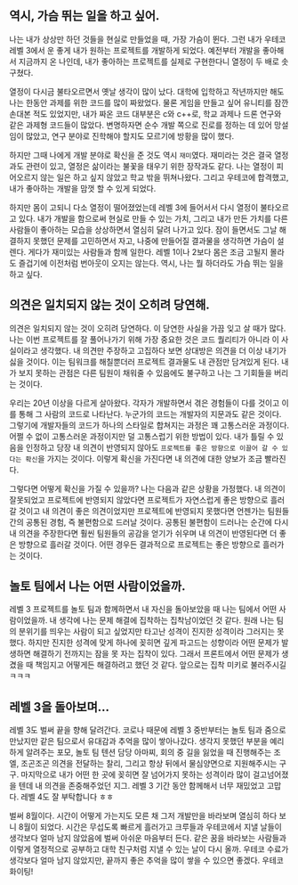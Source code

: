 ## 역시, 가슴 뛰는 일을 하고 싶어.

나는 내가 상상만 하던 것들을 현실로 만들었을 때, 가장 가슴이 뛴다.
그런 내가 우테코 레벨 3에서 운 좋게 내가 원하는 프로젝트를 개발하게 되었다.
예전부터 개발을 좋아해서 지금까지 온 나인데, 내가 좋아하는 프로젝트를 실제로 구현한다니 열정이 두 배로 솟구쳤다.

열정이 다시금 불타오르면서 옛날 생각이 많이 났다. 대학에 입학하고 작년까지만 해도 나는 한동안 과제를 위한 코드를 많이 짜왔었다.
물론 게임을 만들고 싶어 유니티를 잠깐 손대본 적도 있었지만, 내가 짜온 코드 대부분은 c와 c++로, 학교 과제나 드론 연구와 같은 과제형 코드들이 많았다. 변명하자면 순수 개발 쪽으로 진로를 정하는 데 있어 망설임이 많았고, 연구 분야로 진학해야 할지도 모르기에 방황을 많이 했다.

하지만 그때 나에게 개발 분야로 확신을 준 것도 역시 `재미`였다. 재미라는 것은 결국 열정과도 관련이 있고,
열정은 삶이라는 불꽃을 태우기 위한 장작과도 같다. 나는 열정이 피어오르지 않는 일은 하고 싶지 않았고 학교 밖을 뛰쳐나왔다.
그리고 우테코에 합격했고, 내가 좋아하는 개발을 맘껏 할 수 있게 되었다.

하지만 몸이 고되니 다소 열정이 떨어졌었는데 레벨 3에 들어서서 다시 열정이 불타오르고 있다.
내가 개발을 함으로써 현실로 만들 수 있는 가치, 그리고 내가 만든 가치를 다른 사람들이 좋아하는 모습을 상상하면서 열심히 달려 나가고 있다.
잠이 들면서도 그날 해결하지 못했던 문제를 고민하면서 자고, 나중에 만들어질 결과물을 생각하면 가슴이 설렌다.
게다가 재미있는 사람들과 함께 일한다. 레벨 1이나 2보다 몸은 조금 고될지 몰라도 즐겁기에 이전처럼 번아웃이 오지는 않는다.
역시, 나는 뭘 하더라도 가슴 뛰는 일을 하고 싶다.

## 의견은 일치되지 않는 것이 오히려 당연해.

의견은 일치되지 않는 것이 오히려 당연하다. 이 당연한 사실을 가끔 잊고 살 때가 많다.
나는 이번 프로젝트를 잘 풀어나가기 위해 가장 중요한 것은 코드 퀄리티가 아니라 이 사실이라고 생각했다.
내 의견만 주장하고 고집하다 보면 상대방은 의견을 더 이상 내기가 싫을 것이다.
이는 팀워크를 해칠뿐더러 프로젝트 결과물도 내 관점만 담겨있게 된다.
내가 보지 못하는 관점은 다른 팀원이 채워줄 수 있음에도 불구하고 나는 그 기회들을 버리는 것이다.

우리는 20년 이상을 다르게 살아왔다.
각자가 개발하면서 겪은 경험들이 다를 것이고 이를 통해 그 사람의 코드로 나타난다.
누군가의 코드는 개발자의 지문과도 같은 것이다.
그렇기에 개발자들의 코드가 하나의 스타일로 합쳐지는 과정은 꽤 고통스러운 과정이다.
어쩔 수 없이 고통스러운 과정이지만 덜 고통스럽기 위한 방법이 있다.
내가 틀릴 수 있음을 인정하고 당장 내 의견이 반영되지 않아도 `프로젝트를 좋은 방향으로 이끌어 갈 수 있다는 확신`을 가지는 것이다.
이렇게 확신을 가진다면 내 의견에 대한 양보가 조금 빨라진다.

그렇다면 어떻게 확신을 가질 수 있을까? 나는 다음과 같은 상황을 가정했다.
내 의견이 잘못되었고 프로젝트에 반영되지 않았다면 프로젝트가 자연스럽게 좋은 방향으로 흘러갈 것이고
내 의견이 좋은 의견이었지만 프로젝트에 반영되지 못했다면 언젠가는 팀원들 간의 공통된 경험, 즉 불편함으로 드러날 것이다.
공통된 불편함이 드러나는 순간에 다시 내 의견을 주장한다면 훨씬 팀원들의 공감을 얻기가 쉬우며 내 의견이 반영된다면 더 좋은 방향으로 흘러갈 것이다.
어떤 경우든 결과적으로 프로젝트는 좋은 방향으로 흘러가는 것이다.

## 놀토 팀에서 나는 어떤 사람이었을까.

레벨 3 프로젝트를 놀토 팀과 함께하면서 내 자신을 돌아보았을 때 나는 팀에서 어떤 사람이었을까.
내 생각에 나는 문제 해결에 집착하는 집착남이었던 것 같다.
원래 나는 팀의 분위기를 띄우는 사람이 되고 싶었지만 타고난 성격이 진지한 성격이라 그러지는 못했다.
하지만 진지한 성격에 맞게 하나에 꽂히면 깊게 파고드는 성향이라 어떤 문제가 발생하면 해결하기 전까지는 잠을 못 자는 집착이 있다.
그래서 프론트에서 어떤 문제가 생겼을 때 책임지고 어떻게든 해결하려고 했던 것 같다.
앞으로는 집착 미키로 불러주시길 ㅋㅋㅋ

## 레벨 3을 돌아보며...

레벨 3도 벌써 끝을 향해 달려간다. 코로나 때문에 레벨 3 중반부터는 놀토 팀과 줌으로 만났지만
같은 팀으로서 유대감과 추억을 많이 쌓아나갔다. 생각지 못했던 부분을 예리하게 알려주는 포모,
놀토 팀 텐션 담당 아마찌, 회의 중 길을 잃었을 때 진행해주는 조엘, 조곤조곤 의견을 전달하는 찰리, 그리고 항상 뒤에서 물심양면으로 지원해주시는 구구. 마지막으로 내가 어떤 한 곳에 꽂히면 잘 넘어가지 못하는 성격이라 많이 걸고넘어졌을 텐데 내 의견을 존중해주었던 지그. 레벨 3 기간 동안 함께해서 너무 재밌었고 고맙다. 레벨 4도 잘 부탁합니다 ㅎㅎ

벌써 8월이다. 시간이 어떻게 가는지도 모른 채 그저 개발만을 바라보며 열심히 하다 보니 8월이 되었다.
시간은 무섭도록 빠르게 흘러가고 크루들과 우테코에서 지낼 날들이 생각보다 얼마 남지 않았음에
벌써 아쉬운 마음부터 든다. 같은 꿈을 바라보는 사람들과 이렇게 열정적으로 공부하고 대학 친구처럼
지낼 수 있는 날이 다시 올까. 우테코 수료가 생각보다 얼마 남지 않았지만, 끝까지 좋은 추억을 많이 쌓을 수 있으면 좋겠다.
우테코 화이팅!
